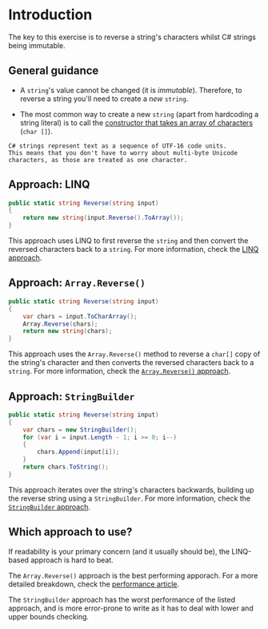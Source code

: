 # Introduction

The key to this exercise is to reverse a string's characters whilst C# strings being immutable.

## General guidance

- A `string`'s value cannot be changed (it is _immutable_). Therefore, to reverse a string you'll need to create a _new_ `string`.

- The most common way to create a new `string` (apart from hardcoding a string literal) is to call the [constructor that takes an array of characters][constructor-array-chars] (`char []`).

```exercism/note
C# strings represent text as a sequence of UTF-16 code units.
This means that you don't have to worry about multi-byte Unicode characters, as those are treated as one character.
```

## Approach: LINQ

```csharp
public static string Reverse(string input)
{
    return new string(input.Reverse().ToArray());
}
```

This approach uses LINQ to first reverse the `string` and then convert the reversed characters back to a `string`.
For more information, check the [LINQ approach][approach-linq].

## Approach: `Array.Reverse()`

```csharp
public static string Reverse(string input)
{
    var chars = input.ToCharArray();
    Array.Reverse(chars);
    return new string(chars);
}
```

This approach uses the `Array.Reverse()` method to reverse a `char[]` copy of the string's character and then converts the reversed characters back to a `string`.
For more information, check the [`Array.Reverse()` approach][approach-array-reverse].

## Approach: `StringBuilder`

```csharp
public static string Reverse(string input)
{
    var chars = new StringBuilder();
    for (var i = input.Length - 1; i >= 0; i--)
    {
        chars.Append(input[i]);
    }
    return chars.ToString();
}
```

This approach iterates over the string's characters backwards, building up the reverse string using a `StringBuilder`.
For more information, check the [`StringBuilder` approach][approach-string-builder].

## Which approach to use?

If readability is your primary concern (and it usually should be), the LINQ-based approach is hard to beat.

The `Array.Reverse()` approach is the best performing apporach.
For a more detailed breakdown, check the [performance article][article-performance].

The `StringBuilder` approach has the worst performance of the listed approach, and is more error-prone to write as it has to deal with lower and upper bounds checking.

[constructor-array-chars]: https://learn.microsoft.com/en-us/dotnet/api/system.string.-ctor?view=net-7.0#system-string-ctor(system-char())
[article-performance]: https://exercism.org/tracks/csharp/exercises/reverse-string/articles/performance
[approach-linq]: https://exercism.org/tracks/csharp/exercises/reverse-string/approaches/linq
[approach-array-reverse]: https://exercism.org/tracks/csharp/exercises/reverse-string/approaches/array-reverse
[approach-span]: https://exercism.org/tracks/csharp/exercises/reverse-string/approaches/span
[approach-string-builder]: https://exercism.org/tracks/csharp/exercises/reverse-string/approaches/string-builder
